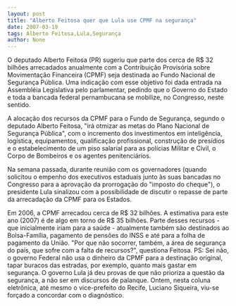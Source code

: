 ```yaml
---
layout: post
title: "Alberto Feitosa quer que Lula use CPMF na segurança"
date: 2007-03-19
tags: Alberto Feitosa,Lula,Segurança
author: None
---
```


O deputado Alberto Feitosa (PR) sugeriu que parte dos cerca de R$ 32 bilhões arrecadados anualmente com a Contribuição Provisória sobre Movimentação Financeira (CPMF) seja destinada ao Fundo Nacional de Segurança Pública. Uma indicação com esse objetivo foi dada entrada na Assembléia Legislativa pelo parlamentar, pedindo que o Governo do Estado e toda a bancada federal pernambucana se mobilize, no Congresso, neste sentido.

A alocação dos recursos da CPMF para o Fundo de Segurança, segundo o deputado Alberto Feitosa, \"irá otmizar as metas do Plano Nacional de Segurança Pública\", com o incremento dos investimentos em inteligência, logística, equipamentos, qualificação profissional, construção de presídios e o estabelecimento de um piso salarial para as polícias Militar e Civil, o Corpo de Bombeiros e os agentes penitenciários.

Na semana passada, durante reunião com os governadores (quando solicitou o empenho dos executivos estaduais junto às suas bancadas no Congresso para a aprovação da prorrogação do \"imposto do cheque\"), o presidente Lula sinalizou com a possibilidade de discutir o repasse de parte da arrecadação da CPMF para os Estados. 

Em 2006, a CPMF arrecadou cerca de R$ 32 bilhões. A estimativa para este ano (2007) é de algo em torno de R$ 35 bilhões. Parte desses recursos - que inicialmente iriam para a saúde - atualmente também são destinados ao Bolsa-Família, pagamento de pensões do INSS e até para a folha de pagamento da União. \"Por que não socorrer, também, a área de segurança do país, que sofre com a falta de recursos?\", questiona Feitosa.
PS: Sei não, o governo Federal não usa o dinheiro da CPMF para a destinação original, tapar buracos das estradas, por exemplo, quanto mais gastar em segurança. O governo Lula já deu provas de que não prioriza a questão da segurança, a não ser em discursos de palanque. Ontem, nesta coluna eletrônica, até mesmo o vice-prefeito do Recife, Luciano Siqueira, viu-se forçado a concordar com o diagnóstico. 